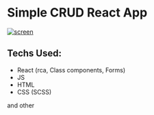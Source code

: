 # Simple CRUD React App
  
<a href="https://ibb.co/92sCDsD"><img src="https://i.ibb.co/K7F3PFP/screen.png" alt="screen" border="0"></a>

## Techs Used:
* React (rca, Class components, Forms)
* JS
* HTML
* CSS (SCSS)

and other


